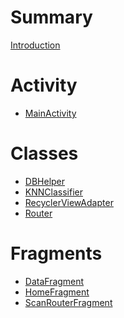 # Summary
[Introduction](./chapters/README.md)
# Activity
- [MainActivity](./chapters/ch1/mainActivity.md)
# Classes
- [DBHelper]()
- [KNNClassifier]()
- [RecyclerViewAdapter]()
- [Router]()
# Fragments
- [DataFragment]()
- [HomeFragment]()
- [ScanRouterFragment]()
